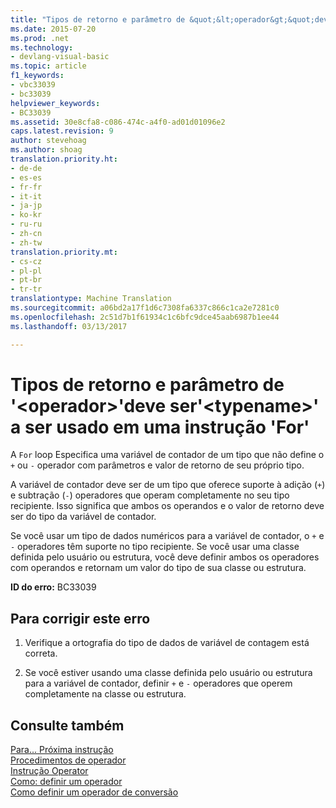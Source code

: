 ```yaml
---
title: "Tipos de retorno e parâmetro de &quot;&lt;operador&gt;&quot;deve ser&quot;&lt;typename&gt;&quot; a ser usado em uma instrução &quot;For&quot; | Documentos do Microsoft"
ms.date: 2015-07-20
ms.prod: .net
ms.technology:
- devlang-visual-basic
ms.topic: article
f1_keywords:
- vbc33039
- bc33039
helpviewer_keywords:
- BC33039
ms.assetid: 30e8cfa8-c086-474c-a4f0-ad01d01096e2
caps.latest.revision: 9
author: stevehoag
ms.author: shoag
translation.priority.ht:
- de-de
- es-es
- fr-fr
- it-it
- ja-jp
- ko-kr
- ru-ru
- zh-cn
- zh-tw
translation.priority.mt:
- cs-cz
- pl-pl
- pt-br
- tr-tr
translationtype: Machine Translation
ms.sourcegitcommit: a06bd2a17f1d6c7308fa6337c866c1ca2e7281c0
ms.openlocfilehash: 2c51d7b1f61934c1c6bfc9dce45aab6987b1ee44
ms.lasthandoff: 03/13/2017

---
```

# <a name="return-and-parameter-types-of-39ltoperatorgt39-must-be-39lttypenamegt39-to-be-used-in-a-39for39-statement"></a>Tipos de retorno e parâmetro de '&lt;operador&gt;'deve ser'&lt;typename&gt;' a ser usado em uma instrução 'For'
A `For` loop Especifica uma variável de contador de um tipo que não define o `+` ou `-` operador com parâmetros e valor de retorno de seu próprio tipo.  
  
 A variável de contador deve ser de um tipo que oferece suporte à adição (`+`) e subtração (`-`) operadores que operam completamente no seu tipo recipiente. Isso significa que ambos os operandos e o valor de retorno deve ser do tipo da variável de contador.  
  
 Se você usar um tipo de dados numéricos para a variável de contador, o `+` e `-` operadores têm suporte no tipo recipiente. Se você usar uma classe definida pelo usuário ou estrutura, você deve definir ambos os operadores com operandos e retornam um valor do tipo de sua classe ou estrutura.  
  
 **ID do erro:** BC33039  
  
## <a name="to-correct-this-error"></a>Para corrigir este erro  
  
1.  Verifique a ortografia do tipo de dados de variável de contagem está correta.  
  
2.  Se você estiver usando uma classe definida pelo usuário ou estrutura para a variável de contador, definir `+` e `-` operadores que operem completamente na classe ou estrutura.  
  
## <a name="see-also"></a>Consulte também  
 [Para... Próxima instrução](../../visual-basic/language-reference/statements/for-next-statement.md)   
 [Procedimentos de operador](../../visual-basic/programming-guide/language-features/procedures/operator-procedures.md)   
 [Instrução Operator](../../visual-basic/language-reference/statements/operator-statement.md)   
 [Como: definir um operador](../../visual-basic/programming-guide/language-features/procedures/how-to-define-an-operator.md)   
 [Como definir um operador de conversão](../../visual-basic/programming-guide/language-features/procedures/how-to-define-a-conversion-operator.md)
